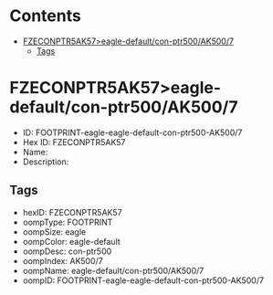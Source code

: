 



Contents
========

* [FZECONPTR5AK57>eagle-default/con-ptr500/AK500/7](#fzeconptr5ak57eagle-defaultcon-ptr500ak5007)
	* [Tags](#tags)

# FZECONPTR5AK57>eagle-default/con-ptr500/AK500/7

- ID: FOOTPRINT-eagle-eagle-default-con-ptr500-AK500/7
- Hex ID: FZECONPTR5AK57
- Name: 
- Description: 

## Tags

- hexID: FZECONPTR5AK57
- oompType: FOOTPRINT
- oompSize: eagle
- oompColor: eagle-default
- oompDesc: con-ptr500
- oompIndex: AK500/7
- oompName: eagle-default/con-ptr500/AK500/7
- oompID: FOOTPRINT-eagle-eagle-default-con-ptr500-AK500/7
